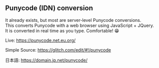 ## Punycode (IDN) conversion

It already exists, but most are server-level Punycode conversions.\
This converts Punycode with a web browser using JavaScript + JQuery.\
It is converted in real time as you type. Comfortable! 😁

Live: <https://punycode.net.eu.org/>

Simple Source: <https://glitch.com/edit/#!/punycode>

日本語: <https://domain.jp.net/punycode/>

